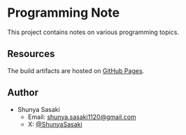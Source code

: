# Programming Note

This project contains notes on various programming topics.

## Resources

The build artifacts are hosted on [GitHub Pages](https://shunya-sasaki.github.io/programming-note/).

## Author

- Shunya Sasaki
  - Email: [shunya.sasaki1120@gmail.com](mailto:shunya.sasaki1120@gmail.com)
  - X: [@ShunyaSasaki](https://x.com/ShunyaSasaki)
